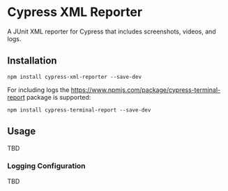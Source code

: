 # Cypress XML Reporter
A JUnit XML reporter for Cypress that includes screenshots, videos, and logs.

## Installation

```
npm install cypress-xml-reporter --save-dev
```
For including logs the https://www.npmjs.com/package/cypress-terminal-report package is supported:

```
npm install cypress-terminal-report --save-dev
```


## Usage
TBD

### Logging Configuration
TBD

